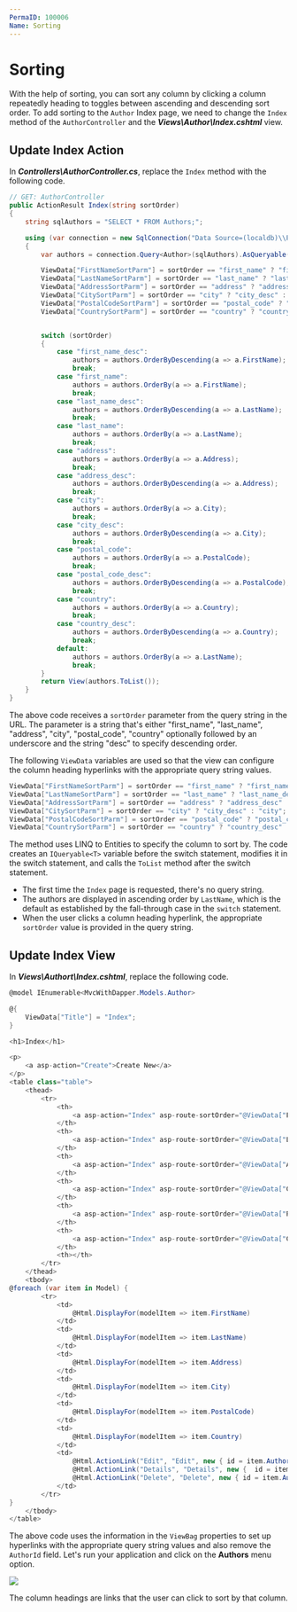 ```yaml
---
PermaID: 100006
Name: Sorting
---
```


# Sorting

With the help of sorting, you can sort any column by clicking a column repeatedly heading to toggles between ascending and descending sort order. To add sorting to the `Author` Index page, we need to change the `Index` method of the `AuthorController` and the ***Views\Author\Index.cshtml*** view.

## Update Index Action

In ***Controllers\AuthorController.cs***, replace the `Index` method with the following code.

```csharp
// GET: AuthorController
public ActionResult Index(string sortOrder)
{
    string sqlAuthors = "SELECT * FROM Authors;";

    using (var connection = new SqlConnection("Data Source=(localdb)\\ProjectsV13;Initial Catalog=AuthorDb;Trusted_Connection=True;MultipleActiveResultSets=true"))
    {
        var authors = connection.Query<Author>(sqlAuthors).AsQueryable();

        ViewData["FirstNameSortParm"] = sortOrder == "first_name" ? "first_name_desc" : "first_name";
        ViewData["LastNameSortParm"] = sortOrder == "last_name" ? "last_name_desc" : "last_name";
        ViewData["AddressSortParm"] = sortOrder == "address" ? "address_desc" : "address";
        ViewData["CitySortParm"] = sortOrder == "city" ? "city_desc" : "city";
        ViewData["PostalCodeSortParm"] = sortOrder == "postal_code" ? "postal_code_desc" : "postal_code";
        ViewData["CountrySortParm"] = sortOrder == "country" ? "country_desc" : "country";


        switch (sortOrder)
        {
            case "first_name_desc":
                authors = authors.OrderByDescending(a => a.FirstName);
                break;
            case "first_name":
                authors = authors.OrderBy(a => a.FirstName);
                break;
            case "last_name_desc":
                authors = authors.OrderByDescending(a => a.LastName);
                break;
            case "last_name":
                authors = authors.OrderBy(a => a.LastName);
                break;
            case "address":
                authors = authors.OrderBy(a => a.Address);
                break;
            case "address_desc":
                authors = authors.OrderByDescending(a => a.Address);
                break;
            case "city":
                authors = authors.OrderBy(a => a.City);
                break;
            case "city_desc":
                authors = authors.OrderByDescending(a => a.City);
                break;
            case "postal_code":
                authors = authors.OrderBy(a => a.PostalCode);
                break;
            case "postal_code_desc":
                authors = authors.OrderByDescending(a => a.PostalCode);
                break;
            case "country":
                authors = authors.OrderBy(a => a.Country);
                break;
            case "country_desc":
                authors = authors.OrderByDescending(a => a.Country);
                break;
            default:
                authors = authors.OrderBy(a => a.LastName);
                break;
        }
        return View(authors.ToList());
    }
}
```

The above code receives a `sortOrder` parameter from the query string in the URL. The parameter is a string that's either "first_name", "last_name", "address", "city", "postal_code", "country" optionally followed by an underscore and the string "desc" to specify descending order.

The following `ViewData` variables are used so that the view can configure the column heading hyperlinks with the appropriate query string values.

```csharp
ViewData["FirstNameSortParm"] = sortOrder == "first_name" ? "first_name_desc" : "first_name";
ViewData["LastNameSortParm"] = sortOrder == "last_name" ? "last_name_desc" : "last_name";
ViewData["AddressSortParm"] = sortOrder == "address" ? "address_desc" : "address";
ViewData["CitySortParm"] = sortOrder == "city" ? "city_desc" : "city";
ViewData["PostalCodeSortParm"] = sortOrder == "postal_code" ? "postal_code_desc" : "postal_code";
ViewData["CountrySortParm"] = sortOrder == "country" ? "country_desc" : "country";
```

The method uses LINQ to Entities to specify the column to sort by. The code creates an `IQueryable<T>` variable before the switch statement, modifies it in the switch statement, and calls the `ToList` method after the switch statement. 

 - The first time the `Index` page is requested, there's no query string. 
 - The authors are displayed in ascending order by `LastName`, which is the default as established by the fall-through case in the `switch` statement. 
 - When the user clicks a column heading hyperlink, the appropriate `sortOrder` value is provided in the query string.


## Update Index View

In ***Views\Authort\Index.cshtml***, replace the following code. 

```csharp
@model IEnumerable<MvcWithDapper.Models.Author>

@{
    ViewData["Title"] = "Index";
}

<h1>Index</h1>

<p>
    <a asp-action="Create">Create New</a>
</p>
<table class="table">
    <thead>
        <tr>
            <th>
                <a asp-action="Index" asp-route-sortOrder="@ViewData["FirstNameSortParm"]">@Html.DisplayNameFor(model => model.FirstName)</a>
            </th>
            <th>
                <a asp-action="Index" asp-route-sortOrder="@ViewData["LastNameSortParm"]">@Html.DisplayNameFor(model => model.LastName)</a>
            </th>
            <th>
                <a asp-action="Index" asp-route-sortOrder="@ViewData["AddressSortParm"]">@Html.DisplayNameFor(model => model.Address)</a>
            </th>
            <th>
                <a asp-action="Index" asp-route-sortOrder="@ViewData["CitySortParm"]">@Html.DisplayNameFor(model => model.City)</a>
            </th>
            <th>
                <a asp-action="Index" asp-route-sortOrder="@ViewData["PostalCodeSortParm"]">@Html.DisplayNameFor(model => model.PostalCode)</a>
            </th>
            <th>
                <a asp-action="Index" asp-route-sortOrder="@ViewData["CountrySortParm"]">@Html.DisplayNameFor(model => model.Country)</a>
            </th>
            <th></th>
        </tr>
    </thead>
    <tbody>
@foreach (var item in Model) {
        <tr>
            <td>
                @Html.DisplayFor(modelItem => item.FirstName)
            </td>
            <td>
                @Html.DisplayFor(modelItem => item.LastName)
            </td>
            <td>
                @Html.DisplayFor(modelItem => item.Address)
            </td>
            <td>
                @Html.DisplayFor(modelItem => item.City)
            </td>
            <td>
                @Html.DisplayFor(modelItem => item.PostalCode)
            </td>
            <td>
                @Html.DisplayFor(modelItem => item.Country)
            </td>
            <td>
                @Html.ActionLink("Edit", "Edit", new { id = item.AuthorId }) |
                @Html.ActionLink("Details", "Details", new {  id = item.AuthorId  }) |
                @Html.ActionLink("Delete", "Delete", new { id = item.AuthorId })
            </td>
        </tr>
}
    </tbody>
</table>
```

The above code uses the information in the `ViewBag` properties to set up hyperlinks with the appropriate query string values and also remove the `AuthorId` field. Let's run your application and click on the **Authors** menu option.

<img src="https://raw.githubusercontent.com/zzzprojects/learn-orm/master/tutorials/mvc-with-dapper/images/sorting-1.png">

The column headings are links that the user can click to sort by that column.
